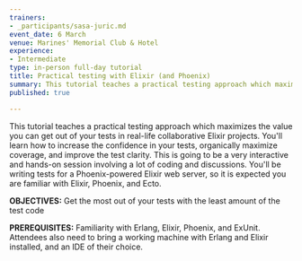 ```yaml
---
trainers:
- _participants/sasa-juric.md
event_date: 6 March
venue: Marines' Memorial Club & Hotel
experience:
- Intermediate
type: in-person full-day tutorial
title: Practical testing with Elixir (and Phoenix)
summary: This tutorial teaches a practical testing approach which maximizes the value you can get out of your tests in real-life collaborative Elixir projects.
published: true

---
```

This tutorial teaches a practical testing approach which maximizes the value you can get out of your tests in real-life collaborative Elixir projects. You'll learn how to increase the confidence in your tests, organically maximize coverage, and improve the test clarity. This is going to be a very interactive and hands-on session involving a lot of coding and discussions. You'll be writing tests for a Phoenix-powered Elixir web server, so it is expected you are familiar with Elixir, Phoenix, and Ecto.

**OBJECTIVES:**
Get the most out of your tests with the least amount of the test code

**PREREQUISITES:**
Familiarity with Erlang, Elixir, Phoenix, and ExUnit. Attendees also need to bring a working machine with Erlang and Elixir installed, and an IDE of their choice.
